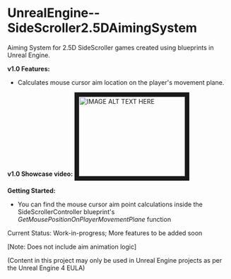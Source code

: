 # UnrealEngine--SideScroller2.5DAimingSystem

Aiming System for 2.5D SideScroller games created using blueprints in Unreal Engine.

**v1.0 Features:**
- Calculates mouse cursor aim location on the player's movement plane.

**v1.0 Showcase video:** 
<a href="http://www.youtube.com/watch?feature=player_embedded&v=ddO8a1ax7UM" target="_blank"><img src="http://img.youtube.com/vi/ddO8a1ax7UM/0.jpg" 
alt="IMAGE ALT TEXT HERE" width="240" height="180" border="10" /></a>

**Getting Started:**
- You can find the mouse cursor aim point calculations inside the SideScrollerController blueprint's *GetMousePositionOnPlayerMovementPlane* function

Current Status: Work-in-progress; More features to be added soon

[Note: Does not include aim animation logic]

(Content in this project may only be used in Unreal Engine projects as per the Unreal Engine 4 EULA)
